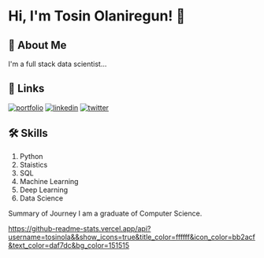 
# Hi, I'm Tosin Olaniregun! 👋


## 🚀 About Me
I'm a full stack data scientist...


## 🔗 Links
[![portfolio](https://img.shields.io/badge/my_portfolio-000?style=for-the-badge&logo=ko-fi&logoColor=white)](https://katherineoelsner.com/)
[![linkedin](https://img.shields.io/badge/linkedin-0A66C2?style=for-the-badge&logo=linkedin&logoColor=white)](https://www.linkedin.com/)
[![twitter](https://img.shields.io/badge/twitter-1DA1F2?style=for-the-badge&logo=twitter&logoColor=white)](https://twitter.com/)


## 🛠 Skills
1. Python
2. Staistics
3. SQL
4. Machine Learning
5. Deep Learning
6. Data Science 


Summary of Journey
 I am a graduate of Computer Science.


https://github-readme-stats.vercel.app/api?username=tosinola&&show_icons=true&title_color=ffffff&icon_color=bb2acf&text_color=daf7dc&bg_color=151515



